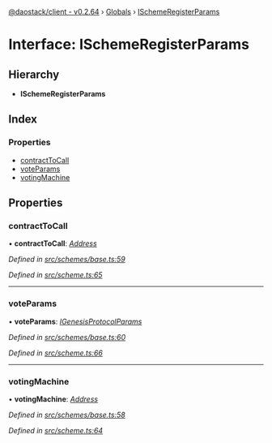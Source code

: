 [@daostack/client - v0.2.64](../README.md) › [Globals](../globals.md) › [ISchemeRegisterParams](ischemeregisterparams.md)

# Interface: ISchemeRegisterParams

## Hierarchy

* **ISchemeRegisterParams**

## Index

### Properties

* [contractToCall](ischemeregisterparams.md#contracttocall)
* [voteParams](ischemeregisterparams.md#voteparams)
* [votingMachine](ischemeregisterparams.md#votingmachine)

## Properties

###  contractToCall

• **contractToCall**: *[Address](../globals.md#address)*

*Defined in [src/schemes/base.ts:59](https://github.com/daostack/client/blob/b547acc/src/schemes/base.ts#L59)*

*Defined in [src/scheme.ts:65](https://github.com/daostack/client/blob/b547acc/src/scheme.ts#L65)*

___

###  voteParams

• **voteParams**: *[IGenesisProtocolParams](igenesisprotocolparams.md)*

*Defined in [src/schemes/base.ts:60](https://github.com/daostack/client/blob/b547acc/src/schemes/base.ts#L60)*

*Defined in [src/scheme.ts:66](https://github.com/daostack/client/blob/b547acc/src/scheme.ts#L66)*

___

###  votingMachine

• **votingMachine**: *[Address](../globals.md#address)*

*Defined in [src/schemes/base.ts:58](https://github.com/daostack/client/blob/b547acc/src/schemes/base.ts#L58)*

*Defined in [src/scheme.ts:64](https://github.com/daostack/client/blob/b547acc/src/scheme.ts#L64)*
